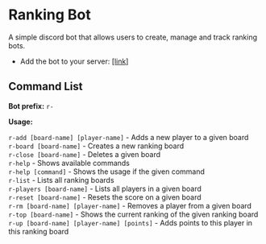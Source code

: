 # Ranking Bot
A simple discord bot that allows users to create, manage and track ranking bots.

- Add the bot to your server: <a href="https://discord.com/api/oauth2/authorize?client_id=821496208295723019&permissions=0&scope=bot"> [link] </a>

## Command List
**Bot prefix:**  `` r- ``

**Usage:**

``r-add [board-name] [player-name]`` - Adds a new player to a given board\
``r-board [board-name]`` - Creates a new ranking board\
``r-close [board-name]`` - Deletes a given board\
``r-help`` - Shows available commands\
``r-help [command]`` - Shows the usage if the given command\
``r-list`` - Lists all ranking boards\
``r-players [board-name]`` - Lists all players in a given board\
``r-reset [board-name]`` - Resets the score on a given board\
``r-rm [board-name] [player-name]`` - Removes a player from a given board\
``r-top [board-name]`` - Shows the current ranking of the given ranking board\
``r-up [board-name] [player-name] [points]`` - Adds points to this player in this ranking board
